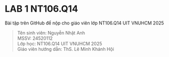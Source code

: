 # LAB 1 NT106.Q14

Bài tập trên GitHub để nộp cho giáo viên lớp NT106.Q14 UIT VNUHCM 2025

> Tên sinh viên: Nguyễn Nhật Anh  
> MSSV: 24520112  
> Lớp học: NT106.Q14 UIT VNUHCM 2025  
> Giáo viên hướng dẫn: ThS. Lê Minh Khánh Hội